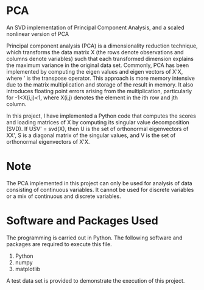 # PCA
An SVD implementation of Principal Component Analysis, and a scaled nonlinear version of PCA

Principal component analysis (PCA) is a dimensionality reduction technique, which transforms the data matrix X (the rows denote observations and columns denote variables) such that each transformed dimension explains the maximum variance in the original data set. Commonly, PCA has been implemented by computing the eigen values and eigen vectors of X'X, where ' is the transpose operator. This approach is more memory intensive due to the matrix multiplication and storage of the result in memory. It also introduces floating point errors arising from the multiplication, particularly for -1<X(i,j)<1, where X(i,j) denotes the element in the ith row and jth column.

In this project, I have implemented a Python code that computes the scores and loading matrices of X by computing its singular value decomposition (SVD). If U*S*V' = svd(X), then U is the set of orthonormal eigenvectors of XX', S is a diagonal matrix of the singular values, and V is the set of orthonormal eigenvectors of X'X.

# Note
The PCA implemented in this project can only be used for analysis of data consisting of continuous variables. It cannot be used for discrete variables or a mix of continuous and discrete variables.

# Software and Packages Used
The programming is carried out in Python. The following software and packages are required to execute this file.
1. Python
2. numpy
3. matplotlib

A test data set is provided to demonstrate the execution of this project.
